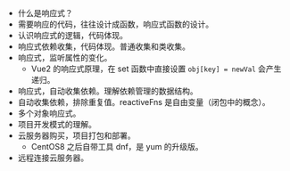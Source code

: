 - 什么是响应式？
- 需要响应的代码，往往设计成函数，响应式函数的设计。
- 认识响应式的逻辑，代码体现。
- 响应式依赖收集，代码体现。普通收集和类收集。
- 响应式，监听属性的变化。
	* Vue2 的响应式原理，在 set 函数中直接设置 `obj[key] = newVal` 会产生递归。
- 响应式，自动收集依赖。理解依赖管理的数据结构。
- 自动收集依赖，排除重复值。reactiveFns 是自由变量（闭包中的概念）。
- 多个对象响应式。
- 项目开发模式的理解。
- 云服务器购买，项目打包和部署。
	* CentOS8 之后自带工具 dnf，是 yum 的升级版。
- 远程连接云服务器。
